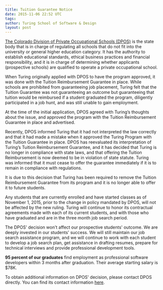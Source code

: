 ```yaml
---
title: Tuition Guarantee Notice
date: 2015-11-06 22:52 UTC
tags:
author: Turing School of Software & Design
layout: post
---
```


[The Colorado Division of Private Occupational Schools (DPOS)]((http://highered.colorado.gov/dpos/)) is the state body that is in charge of regulating all schools that do not fit into the university or general higher education category. It has the authority to establish educational standards, ethical business practices and financial responsibility, and it is in charge of determining whether applicants (prospective schools) are qualified to operate a private occupational school.

When Turing originally applied with DPOS to have the program approved, it was done with the Tuition Reimbursement Guarantee in place. While schools are prohibited from guaranteeing job placement, Turing felt that the Tuition Guarantee was not guaranteeing an outcome but guaranteeing that tuition would be reimbursed if a student graduated the program, diligently participated in a job hunt, and was still unable to gain employment.

At the time of the initial application, DPOS agreed with Turing’s thoughts about the issue, and approved the program with the Tuition Reimbursement Guarantee in place and advertised.

Recently, DPOS informed Turing that it had not interpreted the law correctly and that it had made a mistake when it approved the Turing Program with the Tuition Guarantee in place. DPOS has reevaluated its interpretation of Turing’s Tuition Reimbursement Guarantee, and it has decided that Turing is no longer in compliance with state laws, and that offering the Tuition Reimbursement is now deemed to be in violation of state statute. Turing was informed that it must cease to offer the guarantee immediately if it is to remain in compliance with regulations.

It is due to this decision that Turing has been required to remove the Tuition Reimbursement Guarantee from its program and it is no longer able to offer it to future students.

Any students that are currently enrolled and have started classes as of November 1, 2015, prior to the change in policy mandated by DPOS, will not be affected by the new ruling. Turing will continue to honor its contractual agreements made with each of its current students, and with those who have graduated and are in the three month job search period.

The DPOS' decision won't affect our prospective students' outcome. We are deeply invested in our students' success. We will still maintain our job search assistance program, and we will continue to work with each student to develop a job search plan, get assistance in drafting resumes, prepare for technical interviews and provide professional development tools.

**95 percent of our graduates** find employment as professional software developers within 3 months after graduation. Their average starting salary is $78K.

To obtain additional information on DPOS' decision, please contact DPOS directly. You can find its contact information [here](http://highered.colorado.gov/DPOS/About/staff.html).
